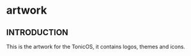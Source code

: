 # artwork

INTRODUCTION
------------

This is the artwork for the TonicOS, it contains logos, themes and icons.

